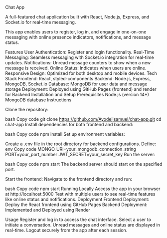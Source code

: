 Chat App



A full-featured chat application built with React, Node.js, Express, and Socket.io for real-time messaging.

This app enables users to register, log in, and engage in one-on-one messaging with online presence indicators, notifications, and message status.

Features
User Authentication: Register and login functionality.
Real-Time Messaging: Seamless messaging with Socket.io integration for real-time updates.
Notifications: Unread message counters to show when a new message is received.
Online Status: Indicates when users are online.
Responsive Design: Optimized for both desktop and mobile devices.
Tech Stack
Frontend: React, styled-components
Backend: Node.js, Express, MongoDB, Socket.io
Database: MongoDB for user data and message storage
Deployment: Deployed using GitHub Pages (frontend) and render for Backend
Installation and Setup
Prerequisites
Node.js (version 14+)
MongoDB database
Instructions


Clone the repository: 

bash
Copy code
git clone https://github.com/Ayodejisamuel/chat-app.git
cd chat-app
Install dependencies for both frontend and backend:

bash
Copy code
npm install
Set up environment variables:

Create a .env file in the root directory for backend configurations.
Define:
env
Copy code
MONGO_URI=your_mongodb_connection_string
PORT=your_port_number
JWT_SECRET=your_secret_key
Run the server:

bash
Copy code
npm start
The backend server should start on the specified port.

Start the frontend: Navigate to the frontend directory and run:

bash
Copy code
npm start
Running Locally
Access the app in your browser at http://localhost:5000 
Test with multiple users to see real-time features like online status and notifications.
Deployment
Frontend Deployment: Deploy the React frontend using GitHub Pages
Backend Deployment: Implemented and Deployed using Render

Usage
Register and log in to access the chat interface.
Select a user to initiate a conversation.
Unread messages and online status are displayed in real-time.
Logout securely from the app after each session.
